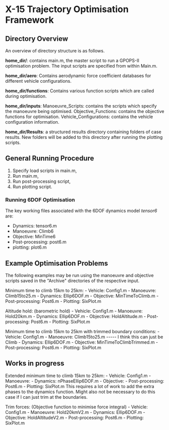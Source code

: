 # X-15 Trajectory Optimisation Framework

## Directory Overview
An overview of directory structure is as follows.

**home_dir/**: contains main.m, the master script to run a GPOPS-II optimisation problem. The 
        input scripts are specified from within Main.m.
        
**home_dir/aero**: Contains aerodynamic force coefficient databases for different vehicle 
    configurations.

**home_dir/functions**: Contains various function scripts which are called during optimisation.

**home_dir/inputs**: Manoeuvre_Scripts: contains the scripts which specify the manoeuvre
        being optimised.
    Objective_Functions: contains the objective functions for optimisation.
    Vehicle_Configurations: contains the vehicle configuration information.

**home_dir/Results**: a structured results directory containing folders of case results. New
    folders will be added to this directory after running the plotting
    scripts.

## General Running Procedure

1. Specify load scripts in main.m,
2. Run main.m,
3. Run post-processing script,
4. Run plotting script.


### Running 6DOF Optimisation

The key working files associated with the 6DOF dynamics model *tensor6* are:
- Dynamics: tensor6.m
- Manoeuvre: Climb6
- Objective: MinTime6
- Post-processing: post6.m
- plotting: plot6.m


## Example Optimisation Problems

The following examples may be run using the manoeuvre and objective scripts 
saved in the "Archive" directories of the respective input. 

Minimum time to climb 15km to 25km:
    - Vehicle: Config1.m
    - Manoeuvre: Climb15to25.m
    - Dynamics: Ellip6DOF.m
    - Objective: MinTimeToClimb.m
    - Post-processing: Post6.m
    - Plotting: SixPlot.m

Altitude hold: (barometric hold)
    - Vehicle: Config1.m
    - Manoeuvre: Hold20km.m
    - Dynamics: Ellip6DOF.m
    - Objective: HoldAltitude.m
    - Post-processing: Post6.m
    - Plotting: SixPlot.m

Minimum time to climb 15km to 25km with trimmed boundary conditions:
    - Vehicle: Config1.m
    - Manoeuvre: Climb15to25.m       ----- I think this can just be Climb
    - Dynamics: Ellip6DOF.m
    - Objective: MinTimeToClimbTrimmed.m
    - Post-processing: Post6.m
    - Plotting: SixPlot.m



## Works in progress

Extended minimum time to climb 15km to 25km:
    - Vehicle: Config1.m
    - Manoeuvre: 
    - Dynamics: nPhaseEllip6DOF.m
    - Objective: 
    - Post-processing: Post6.m
    - Plotting: SixPlot.m 
This requires a lot of work to add the extra phases to the dynamics
function. Might also not be necessary to do this case if I can just trim
at the boundaries.

Trim forces: (Objective function to minimise force integral)
    - Vehicle: Config1.m
    - Manoeuvre: Hold20kmV2.m
    - Dynamics: Ellip6DOF.m
    - Objective: HoldAltitudeV2.m
    - Post-processing: Post6.m
    - Plotting: SixPlot.m


